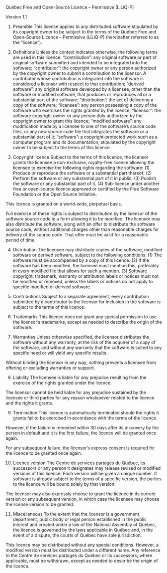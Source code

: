 Québec Free and Open-Source Licence – Permissive (LiLiQ-P)

Version 1.1

1. Preamble
This licence applies to any distributed software stipulated by its copyright owner to be subject to the terms of the Québec Free and Open-Source Licence – Permissive (LiLiQ-P) (hereinafter referred to as the “licence”).

2. Definitions
Unless the context indicates otherwise, the following terms are used in this licence:
“contribution”: any original software or part of original software submitted and intended to be integrated into the software;
“contributor”: the copyright owner or any person authorized by the copyright owner to submit a contribution to the licensor. A contributor whose contribution is integrated into the software is considered a licensor with respect to that contribution;
“derived software”: any original software developed by a licensee, other than the software or modified software, that produces or reproduces all or a substantial part of the software;
“distribution”: the act of delivering a copy of the software;
“licensee”: any person possessing a copy of the software who exercises the rights granted by the licence;
“licensor”: the software copyright owner or any person duly authorized by the copyright owner to grant this licence;
“modified software”: any modification made by a licensee to one of the software’s source code files, or any new source code file that integrates the software or a substantial part of it;
“software”: a copyright-protected work such as a computer program and its documentation, stipulated by the copyright owner to be subject to the terms of this licence.

3. Copyright licence
Subject to the terms of this licence, the licensor grants the licensee a non-exclusive, royalty-free licence allowing the licensee to exercise the following rights regarding the software:
(1) Produce or reproduce the software or a substantial part thereof;
(2) Perform the software or any substantial part of it in public;
(3) Publish the software or any substantial part of it.
(4) Sub-license under another free or open-source licence approved or certified by the Free Software Foundation or the Open Source Initiative.

This licence is granted on a world-wide, perpetual basis.

Full exercise of these rights is subject to distribution by the licensor of the software source code in a form allowing it to be modified. The licensor may also distribute the software, along with an offer to distribute the software source code, without additional charges other than reasonable charges for delivery of the source code. That offer must be valid for a reasonable period of time.

4. Distribution
The licensee may distribute copies of the software, modified software or derived software, subject to the following conditions:
(1) The software must be accompanied by a copy of this licence.
(2) If the software has been modified, the licensee must mention this, preferably in every modified file that allows for such a mention.
(3) Software copyright, trademark, warranty or attribution labels or notices must not be modified or removed, unless the labels or notices do not apply to specific modified or derived software.

5. Contributions
Subject to a separate agreement, every contribution submitted by a contributor to the licensor for inclusion in the software is subject to the terms of this licence.

6. Trademarks
This licence does not grant any special permission to use the licensor’s trademarks, except as needed to describe the origin of the software.

7. Warranties
Unless otherwise specified, the licensor distributes the software without any warranty, at the risk of the acquirer of a copy of the software, and without any warranty that the software is suited to any specific need or will yield any specific results.

Without binding the licensor in any way, nothing prevents a licensee from offering or excluding warranties or support.

8. Liability
The licensee is liable for any prejudice resulting from the exercise of the rights granted under the licence.

The licensor cannot be held liable for any prejudice sustained by the licensee or third parties for any reason whatsoever related to the licence and the rights it grants.

9. Termination
This licence is automatically terminated should the rights it grants fail to be exercised in accordance with the terms of the licence.

However, if the failure is remedied within 30 days after its discovery by the person in default and it is the first failure, the licence will be granted once again.

For any subsequent failure, the licensor’s express consent is required for the licence to be granted once again.

10. Licence version
The Centre de services partagés du Québec, its successors or any person it designates may release revised or modified versions of this licence. Each version will be given a unique number. If software is already subject to the terms of a specific version, the parties to the licence will be bound solely by that version.

The licensor may also expressly choose to grant the licence in its current version or any subsequent version, in which case the licensee may choose the license version to be granted.

11. Miscellaneous
To the extent that the licensor is a government department, public body or legal person established in the public interest and created under a law of the National Assembly of Québec, the licence is governed by the laws applicable in Québec and, in the event of a dispute, the courts of Québec have sole jurisdiction.

This licence may be distributed without any special conditions. However, a modified version must be distributed under a different name. Any reference to the Centre de services partagés du Québec or its successors, where applicable, must be withdrawn, except as needed to describe the origin of the licence.

